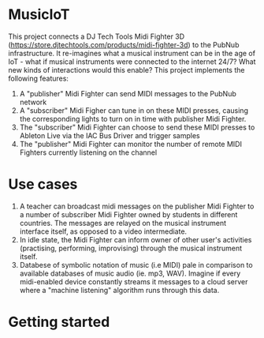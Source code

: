 # MusicIoT

This project connects a DJ Tech Tools Midi Fighter 3D (https://store.djtechtools.com/products/midi-fighter-3d) to the PubNub infrastructure. It re-imagines what a musical instrument can be in the age of IoT - what if musical instruments were connected to the internet 24/7? What new kinds of interactions would this enable? This project implements the following features:

1. A "publisher" Midi Fighter can send MIDI messages to the PubNub network
2. A "subscriber" Midi Figher can tune in on these MIDI presses, causing the corresponding lights to turn on in time with publisher Midi Fighter.
3. The "subscriber" Midi Fighter can choose to send these MIDI presses to Ableton Live via the IAC Bus Driver and trigger samples
4. The "publisher" Midi Fighter can monitor the number of remote MIDI Fighters currently listening on the channel

# Use cases

1. A teacher can broadcast midi messages on the publisher Midi Fighter to a number of subscriber Midi Fighter owned by students in different countries. The messages are relayed on the musical instrument interface itself, as opposed to a video intermediate. 
2. In idle state, the Midi Fighter can inform owner of other user's activities (practising, performing, improvising) through the musical instrument itself. 
3. Databese of symbolic notation of music (i.e MIDI) pale in comparison to available databases of music audio (ie. mp3, WAV). Imagine if every midi-enabled device constantly streams it messages to a cloud server where a "machine listening" algorithm runs through this data.  

# Getting started

